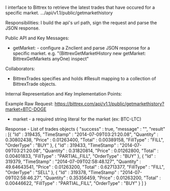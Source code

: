 I interface to Bittrex to retrieve the latest trades that have occured for a specific market.
.../api/v1.1/public/getmarkethistory

Responsibilities: 
I build the api's url path, sign the request and parse the JSON response.

Public API and Key Messages:
- getMarket: - configure a Znclient and parse JSON response for a specific market.
  e.g. "(BittrexGetMarketHistory new getMarket: BittrexGetMarkets anyOne) inspect"
 

Collaborators: 
- BittrexTrades specifies and holds #Result mapping to a collection of BittrexTrade objects. 

Internal Representation and Key Implementation Points:

Example Raw Request:
https://bittrex.com/api/v1.1/public/getmarkethistory?market=BTC-DOGE    
- market - a required string literal for the market (ex: BTC-LTC)
		
Response - List of trades objects
    {
	"success" : true,
	"message" : "",
	"result" : [{
			"Id" : 319435,
			"TimeStamp" : "2014-07-09T03:21:20.08",
			"Quantity" : 0.30802438,
			"Price" : 0.01263400,
			"Total" : 0.00389158,
			"FillType" : "FILL",
			"OrderType" : "BUY"
		}, {
			"Id" : 319433,
			"TimeStamp" : "2014-07-09T03:21:20.08",
			"Quantity" : 0.31820814,
			"Price" : 0.01262800,
			"Total" : 0.00401833,
			"FillType" : "PARTIAL_FILL",
			"OrderType" : "BUY"
		}, {
			"Id" : 319379,
			"TimeStamp" : "2014-07-09T02:58:48.127",
			"Quantity" : 49.64643541,
			"Price" : 0.01263200,
			"Total" : 0.62713377,
			"FillType" : "FILL",
			"OrderType" : "SELL"
		}, {
			"Id" : 319378,
			"TimeStamp" : "2014-07-09T02:58:46.27",
			"Quantity" : 0.35356459,
			"Price" : 0.01263200,
			"Total" : 0.00446622,
			"FillType" : "PARTIAL_FILL",
			"OrderType" : "BUY"
		}
	]
}
